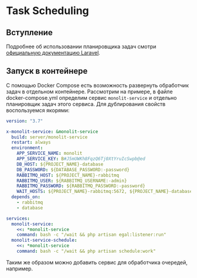 # Task Scheduling

## Вступление

Подробнее об использовании планировщика задач смотри
[официальную документацию Laravel](https://laravel.com/docs/8.x/scheduling).

## Запуск в контейнере

С помощью Docker Compose есть возможность развернуть обработчик задач в отдельном контейнере. 
Рассмотрим на примере, в файле docker-compose.yml определим сервис `monolit-service` и отдельно планировщик задач этого сервиса. 
Для дублирования свойств воспользуемся якорями:

```yaml
version: "3.7"

x-monolit-service: &monolit-service
  build: server/monolit-service
  restart: always
  environment:
    APP_SERVICE_NAME: monolit
    APP_SERVICE_KEY: B#J5mUWKh8FqzQ6Tj0XtYruIcSwpb@ed
    DB_HOST: ${PROJECT_NAME}-database
    DB_PASSWORD: ${DATABASE_PASSWORD:-password}
    RABBITMQ_HOST: ${PROJECT_NAME}-rabbitmq
    RABBITMQ_USER: ${RABBITMQ_USERNAME:-admin}
    RABBITMQ_PASSWORD: ${RABBITMQ_PASSWORD:-password}
    WAIT_HOSTS: ${PROJECT_NAME}-rabbitmq:5672, ${PROJECT_NAME}-database:5432
  depends_on:
    - rabbitmq
    - database

services:
  monolit-service:
    <<: *monolit-service
    command: bash -c "/wait && php artisan egal:listener:run"
  monolit-service-schedule:
    <<: *monolit-service
    command: bash -c "/wait && php artisan schedule:work"
```

Таким же образом можно добавить сервис для обработчика очередей, например.
